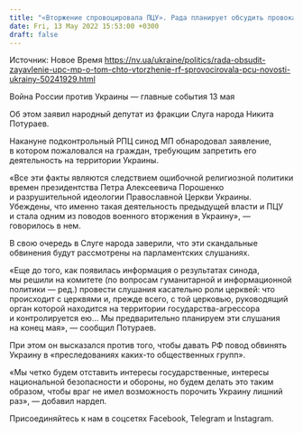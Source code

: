 ```yaml
---
title: "«Вторжение спровоцировала ПЦУ». Рада планирует обсудить провокационные заявления синода МП в конце мая — нардеп"
date: Fri, 13 May 2022 15:53:00 +0300
draft: false
---
```

Источник: Новое Время https://nv.ua/ukraine/politics/rada-obsudit-zayavlenie-upc-mp-o-tom-chto-vtorzhenie-rf-sprovocirovala-pcu-novosti-ukrainy-50241929.html


Война России против Украины — главные события 13 мая

Об этом заявил народный депутат из фракции Слуга народа Никита Потураев.

Накануне подконтрольный РПЦ синод МП обнародовал заявление, в котором пожаловался на граждан, требующим запретить его деятельность на территории Украины.

«Все эти факты являются следствием ошибочной религиозной политики времен президентства Петра Алексеевича Порошенко и разрушительной идеологии Православной Церкви Украины. Убеждены, что именно такая деятельность предыдущей власти и ПЦУ и стала одним из поводов военного вторжения в Украину», — говорилось в нем.

В свою очередь в Слуге народа заверили, что эти скандальные обвинения будут рассмотрены на парламентских слушаниях.

«Еще до того, как появилась информация о результатах синода, мы решили на комитете (по вопросам гуманитарной и информационной политики — ред.) провести слушания касательно роли церквей: что происходит с церквями и, прежде всего, с той церковью, руководящий орган которой находится на территории государства-агрессора и контролируется ею… Мы предварительно планируем эти слушания на конец мая», — сообщил Потураев.

При этом он высказался против того, чтобы давать РФ повод обвинять Украину в «преследованиях каких-то общественных групп».

«Мы четко будем отставить интересы государственные, интересы национальной безопасности и обороны, но будем делать это таким образом, чтобы враг не имел возможность порочить Украину лишний раз», — добавил нардеп.

Присоединяйтесь к нам в соцсетях Facebook, Telegram и Instagram.
